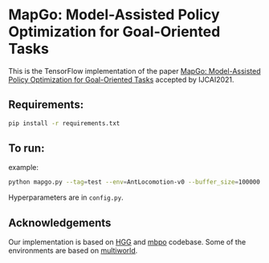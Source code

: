 # MapGo: Model-Assisted Policy Optimization for Goal-Oriented Tasks

This is the TensorFlow implementation of the paper [MapGo: Model-Assisted Policy Optimization for Goal-Oriented Tasks](https://arxiv.org/abs/2105.06350) accepted by IJCAI2021.



## Requirements:

```bash
pip install -r requirements.txt
```



## To run:

example:

```bash
python mapgo.py --tag=test --env=AntLocomotion-v0 --buffer_size=100000 --pi_lr=1e-3 --q_lr=1e-3 --timesteps=100 --foresight_length=30 --model_based_training=True --fgi=True

```

Hyperparameters are in ``config.py``.



## Acknowledgements

Our implementation is based on [HGG](https://github.com/Stilwell-Git/Hindsight-Goal-Generation) and [mbpo](https://github.com/JannerM/mbpo) codebase. Some of the environments are based on [multiworld](https://github.com/vitchyr/multiworld).

